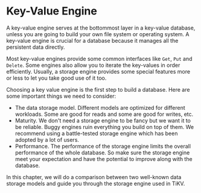 # Key-Value Engine

A key-value engine serves at the bottommost layer in a key-value
database, unless you are going to build your own file system or
operating system. A key-value engine is crucial for a database because
it manages all the persistent data directly.

Most key-value engines provide some common interfaces like `Get`,
`Put` and `Delete`. Some engines also allow you to iterate the
key-values in order efficiently. Usually, a storage engine provides
some special features more or less to let you take good use of it too.

Choosing a key value engine is the first step to build a
database. Here are some important things we need to consider:

- The data storage model. Different models are optimized for different
  workloads. Some are good for reads and some are good for writes,
  etc.
- Maturity. We don't need a storage engine to be fancy but we want it
  to be reliable. Buggy engines ruin everything you build on top of
  them. We recommend using a battle-tested storage engine which has
  been adopted by a lot of users.
- Performance. The performance of the storage engine limits the
  overall performance of the whole database. So make sure the storage
  engine meet your expectation and have the potential to improve along
  with the database.

In this chapter, we will do a comparison between two well-known data
storage models and guide you through the storage engine used in TiKV.
